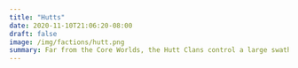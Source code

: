 ```yaml
---
title: "Hutts"
date: 2020-11-10T21:06:20-08:00
draft: false
image: /img/factions/hutt.png
summary: Far from the Core Worlds, the Hutt Clans control a large swath of territory from their capital of Nal Hutta, outside of the control of the Galactic Republic. In Hutt Space, the only laws are those the Hutts themselves care to enforce, and the only things Hutts care about is their own self-interest. While the Republic trades with the Hutts out of necessity, common commercial activities inside Hutt Space such as spice-selling and slave trading are publicly condemned. But if you're willing to look the other way when it comes to moral and legal quandaries, and you can look after your self, Hutt Space isn't such a bad place.
---
```


